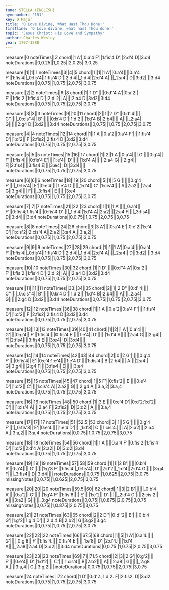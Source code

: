 ```yaml
---
tune: STELLA (ENGLISH)
hymnnumber: '151'
key: D Major
title: 'O Love Divine, What Hast Thou Done!'
firstline: 'O Love divine, what hast Thou done!'
topic: 'Jesus Christ: His Love and Sympathy'
author: Charles Wesley
year: 1707-1788
---
```

measure||0
noteTimes||2
chord||1
A'||0:a'4
F'||1:fis'4
D'||2:d'4
D||3:d4
noteDurations||0,0.25||1,0.25||2,0.25||3,0.25

measure||1||1||1
noteTimes||3||4||5
chord||1||1||1
A'||0:a'4||||0:a'4
F'||1:fis'4||_0:fis'4||1:fis'4
D'||2:d'4||_1:d'4||2:d'4
A||||_2:a4||
D||3:d2||||3:d4
noteDurations||0,0.75||1,0.75||2,0.75||3,0.75

measure||2||2
noteTimes||6||8
chord||1||1
D''||||0:d''4
A'||0:a'2||
F'||1:fis'2||1:fis'4
D'||2:d'2||
A||||2:a4
D||3:d2||3:d4
noteDurations||0,0.75||1,0.75||2,0.75||3,0.75

measure||3||3||3
noteTimes||9||10||11
chord||2||1||2
D''||0:d''4||||
C''||||_0:cis''4||
B'||||||0:b'4
D'||1:d'2||||1:d'4
B||2:b4||||
A||||_2:a4||
G||||||2:g4
D||3:d2||||3:d4
noteDurations||0,0.75||1,0.75||2,0.75||3,0.75

measure||4||4
noteTimes||12||14
chord||1||1
A'||0:a'2||0:a'4
F'||||1:fis'4
D'||1:d'2||
F||2:fis2||2:fis4
D||3:d2||3:d4
noteDurations||0,0.75||1,0.75||2,0.75||3,0.75

measure||5||5||5
noteTimes||15||16||17
chord||1||2||1
A'||0:a'4||||
G'||||0:g'4||
F'||1:fis'4||||0:fis'4
E'||||1:e'4||
D'||||||1:d'4
A||||||2:a4
G||||2:g4||
F||2:fis4||||3:fis4
E||||3:e4||
D||3:d4||||
noteDurations||0,0.75||1,0.75||2,0.75||3,0.75

measure||6||6||6
noteTimes||18||19||20
chord||5||1||5
G'||||||0:g'4
F'||||_0:fis'4||
E'||0:e'4||||1:e'4
D'||||_1:d'4||
C'||1:cis'4||||
A||2:a2||||2:a4
G||3:g4||||
F||||_3:fis4||
E||||||3:e4
noteDurations||0,0.75||1,0.75||2,0.75||3,0.75

measure||7||7||7
noteTimes||21||22||23
chord||1||1||1
A'||||_0:a'4||
F'||0:fis'4;1:fis'4||||0:fis'4
D'||||_1:d'4||1:d'4
A||2:a2||||2:a4
F||||_3:fis4||
D||3:d4||||3:d4
noteDurations||0,0.75||1,0.75||2,0.75||3,0.75

measure||8||8
noteTimes||24||26
chord||3||3
A'||||0:a'4
E'||0:e'2||1:e'4
C'||1:cis'2||2:cis'4
A||2:a2||3:a4
A,||3:a,2||
noteDurations||0,0.75||1,0.75||2,0.75||3,0.75

measure||9||9||9
noteTimes||27||28||29
chord||1||1||1
A'||0:a'4||||0:a'4
F'||1:fis'4||_0:fis'4||1:fis'4
D'||2:d'4||_1:d'4||2:d'4
A||||_2:a4||
D||3:d2||||3:d4
noteDurations||0,0.75||1,0.75||2,0.75||3,0.75

measure||10||10
noteTimes||30||32
chord||1||1
D''||||0:d''4
A'||0:a'2||
F'||1:fis'2||1:fis'4
D'||2:d'2||
A||||2:a4
D||3:d2||3:d4
noteDurations||0,0.75||1,0.75||2,0.75||3,0.75

measure||11||11||11
noteTimes||33||34||35
chord||2||1||2
D''||0:d''4||||
C''||||_0:cis''4||
B'||||||0:b'4
D'||1:d'2||||1:d'4
B||2:b4||||
A||||_2:a4||
G||||||2:g4
D||3:d2||||3:d4
noteDurations||0,0.75||1,0.75||2,0.75||3,0.75

measure||12||12
noteTimes||36||38
chord||1||1
A'||0:a'2||0:a'4
F'||||1:fis'4
D'||1:d'2||
F||2:fis2||2:fis4
D||3:d2||3:d4
noteDurations||0,0.75||1,0.75||2,0.75||3,0.75

measure||13||13||13
noteTimes||39||40||41
chord||1||2||1
A'||0:a'4||||
G'||||0:g'4||
F'||1:fis'4||||0:fis'4
E'||||1:e'4||
D'||||||1:d'4
A||||||2:a4
G||||2:g4||
F||2:fis4||||3:fis4
E||||3:e4||
D||3:d4||||
noteDurations||0,0.75||1,0.75||2,0.75||3,0.75

measure||14||14||14
noteTimes||42||43||44
chord||2||0||2
G'||||||0:g'4
F'||||0:fis'4||
E'||0:e'4;1:e'4||||1:e'4
D'||||1:dis'4||
B||2:b4||||
A||||2:a4||
G||3:g4||||2:g4
F||||3:fis4||
E||||||3:e4
noteDurations||0,0.75||1,0.75||2,0.75||3,0.75

measure||15||15
noteTimes||45||47
chord||1||5
F'||0:fis'2||
E'||||0:e'4
D'||1:d'2||
C'||||1:cis'4
A||2:a2||
G||||2:g4
A,||3:a,2||3:a,4
noteDurations||0,0.75||1,0.75||2,0.75||3,0.75

measure||16||16
noteTimes||48||50
chord||1||3
E'||||0:e'4
D'||0:d'2;1:d'2||
C'||||1:cis'4
A||||2:a4
F||2:fis2||
D||3:d2||
A,||||3:a,4
noteDurations||0,0.75||1,0.75||2,0.75||3,0.75

measure||17||17||17
noteTimes||51||52.5||53
chord||3||1||5
G'||||||0:g'4
F'||||_0:fis'8||
E'||0:e'4.||||1:e'4
D'||||_1:d'8||
C'||1:cis'4.||||
A||2:a2||||2:a4
A,||3:a,2||||3:a,4
noteDurations||0,0.75||1,0.75||2,0.75||3,0.75

measure||18||18
noteTimes||54||56
chord||1||1
A'||||0:a'4
F'||0:fis'2||1:fis'4
D'||1:d'2||2:d'4
A||2:a2||
D||3:d2||3:d4
noteDurations||0,0.75||1,0.75||2,0.75||3,0.75

measure||19||19||19
noteTimes||57||58||59
chord||1||1||2
B'||||||0:b'4
A'||0:a'4||||
G'||||||1:g'8
F'||1:fis'4||_0:fis'4||
D'||2:d'2||_1:d'4||2:d'4
G||||||3:g4
F||||_3:fis4||
D||3:d4||||
noteDurations||0,0.75||1,0.625||2,0.75||3,0.75
missingNotes||0,0.75||1,0.625||2,0.75||3,0.75

measure||20||20||20
noteTimes||59.5||60||62
chord||1||3||2
B'||||||_0:b'4
A'||||0:a'2||
G'||||||1:g'4
F'||1:fis'8||||
E'||||1:e'2||
D'||||||_2:d'4
C'||||2:cis'2||
A||||3:a2||
G||||||_3:g4
noteDurations||0,0.75||1,0.875||2,0.75||3,0.75
missingNotes||0,0.75||1,0.875||2,0.75||3,0.75

measure||21||21
noteTimes||63||65
chord||2||2
D''||0:d''2||
B'||||0:b'4
G'||1:g'2||1:g'4
D'||||2:d'4
B||2:b2||
G||3:g2||3:g4
noteDurations||0,0.75||1,0.75||2,0.75||3,0.75

measure||22||22||22
noteTimes||66||67.5||68
chord||1||5||1
A'||0:a'4.||||
G'||||_0:g'8||
F'||1:fis'4.||||0:fis'4
E'||||_1:e'8||
D'||2:d'4.||||1:d'4
A||||_2:a8||2:a4
D||3:d2||||3:d4
noteDurations||0,0.75||1,0.75||2,0.75||3,0.75

measure||23||23||23
noteTimes||69||71||71.5
chord||2||3||2
G'||0:g'2||||
E'||||0:e'4||
D'||1:d'2||||
C'||||1:cis'4||
B||2:b2||||
A||||2:a8||
G||||||_2:g8
A,||||3:a,4||
G,||3:g,2||||
noteDurations||0,0.75||1,0.75||2,0.75||3,0.75

measure||24
noteTimes||72
chord||1
D'||0:d'2.;1:d'2.
F||2:fis2.
D||3:d2.
noteDurations||0,0.75||1,0.75||2,0.75||3,0.75

